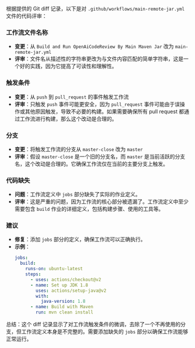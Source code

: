 根据提供的 Git diff 记录，以下是对 `.github/workflows/main-remote-jar.yml` 文件的代码评审：

### 工作流文件名称
- **变更**：从 `Build and Run OpenAiCodeReview By Main Maven Jar` 改为 `main-remote-jar.yml`
- **评审**：文件名从描述性的字符串更改为与文件内容匹配的简单字符串，这是一个好的实践，因为它提高了可读性和理解性。

### 触发条件
- **变更**：从 `push` 到 `pull_request` 的事件触发工作流
- **评审**：只触发 `push` 事件可能更安全，因为 `pull_request` 事件可能由于误操作或其他原因触发，导致不必要的构建。如果需要确保所有 pull request 都通过工作流进行构建，那么这个改动是合理的。

### 分支
- **变更**：将触发工作流的分支从 `master-close` 改为 `master`
- **评审**：假设 `master-close` 是一个旧的分支名，而 `master` 是当前活跃的分支名，这个改动是合理的。它确保工作流仅在当前的主要分支上触发。

### 代码缺失
- **问题**：工作流定义中 `jobs` 部分缺失了实际的作业定义。
- **评审**：这是严重的问题，因为工作流的核心部分被遗漏了。工作流定义中至少需要包含 `build` 作业的详细定义，包括构建步骤、使用的工具等。

### 建议
- **修复**：添加 `jobs` 部分的定义，确保工作流可以正确执行。
- **示例**：
  ```yaml
  jobs:
    build:
      runs-on: ubuntu-latest
      steps:
        - uses: actions/checkout@v2
        - name: Set up JDK 1.8
          uses: actions/setup-java@v2
          with:
            java-version: 1.8
        - name: Build with Maven
          run: mvn clean install
  ```

总结：这个 diff 记录显示了对工作流触发条件的微调，去除了一个不再使用的分支，但工作流定义本身是不完整的。需要添加缺失的 `jobs` 部分以确保工作流能够正常运行。